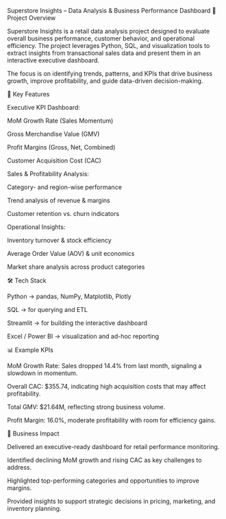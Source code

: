 Superstore Insights – Data Analysis & Business Performance Dashboard
📌 Project Overview

Superstore Insights is a retail data analysis project designed to evaluate overall business performance, customer behavior, and operational efficiency. The project leverages Python, SQL, and visualization tools to extract insights from transactional sales data and present them in an interactive executive dashboard.

The focus is on identifying trends, patterns, and KPIs that drive business growth, improve profitability, and guide data-driven decision-making.

🚀 Key Features

Executive KPI Dashboard:

MoM Growth Rate (Sales Momentum)

Gross Merchandise Value (GMV)

Profit Margins (Gross, Net, Combined)

Customer Acquisition Cost (CAC)

Sales & Profitability Analysis:

Category- and region-wise performance

Trend analysis of revenue & margins

Customer retention vs. churn indicators

Operational Insights:

Inventory turnover & stock efficiency

Average Order Value (AOV) & unit economics

Market share analysis across product categories

🛠️ Tech Stack

Python → pandas, NumPy, Matplotlib, Plotly

SQL → for querying and ETL

Streamlit → for building the interactive dashboard

Excel / Power BI → visualization and ad-hoc reporting

📊 Example KPIs

MoM Growth Rate: Sales dropped 14.4% from last month, signaling a slowdown in momentum.

Overall CAC: $355.74, indicating high acquisition costs that may affect profitability.

Total GMV: $21.64M, reflecting strong business volume.

Profit Margin: 16.0%, moderate profitability with room for efficiency gains.

🔑 Business Impact

Delivered an executive-ready dashboard for retail performance monitoring.

Identified declining MoM growth and rising CAC as key challenges to address.

Highlighted top-performing categories and opportunities to improve margins.

Provided insights to support strategic decisions in pricing, marketing, and inventory planning.
